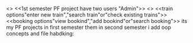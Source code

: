 <<railway train management system>>
<<1st semester PF project have two users "Admin">>
<<after login admin can see train or booking options or can logout>>
<<train options"enter new train","search train"or"check existing trains">>
<<booking options"view bookind","add bookind"or"search booking">>
its my PF projects in first semester them in second semester i add oop concepts and file habdking:
